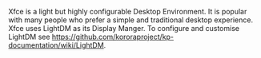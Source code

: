 Xfce is a light but highly configurable Desktop Environment. It is popular with many people who prefer a simple and traditional desktop experience.
Xfce uses LightDM as its Display Manger. To configure and customise LightDM see <https://github.com/kororaproject/kp-documentation/wiki/LightDM>.